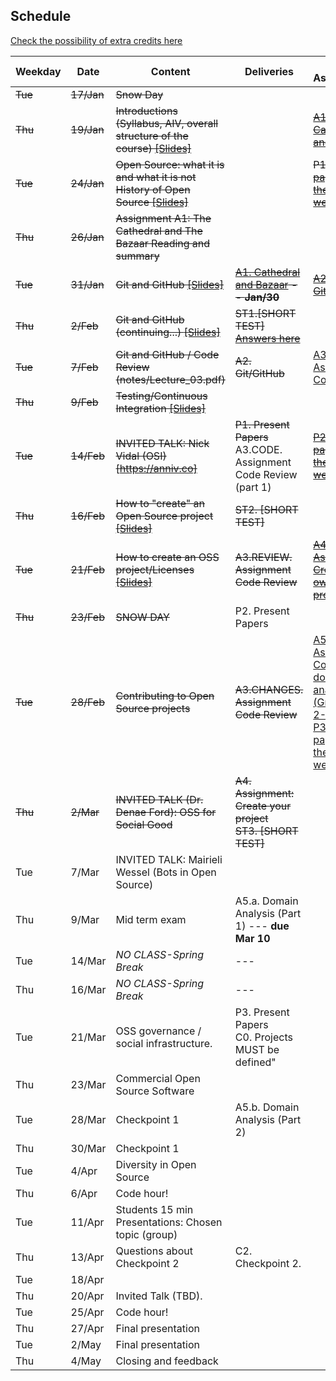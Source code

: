 ## Schedule
[Check the possibility of extra credits here](extra_credits.md)

| **Weekday**           | **Date** | **Content**                                                           | **Deliveries**                        | **New Assignments**                                         |
|-------------------------------|----------|-----------------------------------------------------------------------|---------------------------------------|-------------------------------------------------------------|
| ~~Tue~~ | ~~17/Jan~~   | ~~Snow Day~~                                                            |                                       |                                                             |
| ~~Thu~~ | ~~19/Jan~~   | ~~Introductions (Syllabus, AIV, overall structure of the course) [[Slides]](notes/Lecture_00.pdf)~~        |                                       | ~~[A1. Cathedral and Bazaar](assignments/A1.cathbaz.md)~~                                      |
| ~~Tue~~ | ~~24/Jan~~   | ~~Open Source: what it is and what it is not<br>History of Open Source [[Slides]](notes/Lecture_01.pdf)~~   |                                       | ~~P1. [Read 2 papers for the next two weeks](assignments/P1.papers.md)~~                  |
| ~~Thu~~ | ~~26/Jan~~   | ~~Assignment A1: The Cathedral and The Bazaar Reading and summary~~          |                                       |                                                             |~~
| ~~Tue~~ | ~~31/Jan~~   | 	~~Git and GitHub [[Slides]](notes/Lecture_02.pdf)~~                      | ~~[A1. Cathedral and Bazaar](assignments/A1.cathbaz.md) -- **Jan/30**~~             | ~~[A2. Git/GitHub](assignments/A2.GitGitHub.md)~~                                  |
| ~~Thu~~ | ~~2/Feb~~    | ~~Git and GitHub (continuing...)  [[Slides]](notes/Lecture_02.pdf)~~| ~~ST1.[SHORT TEST] [Answers here](assignments/ST1.Answers.pdf)~~                    |                                                             |
| ~~Tue~~ | ~~7/Feb~~    | ~~Git and GitHub / Code Review (notes/Lecture_03.pdf)~~                                          | ~~A2. Git/GitHub~~                 | [A3. Assignment: Code Review](assignments/A3.PRcodeReview.md)                                 |
| ~~Thu~~ |  ~~9/Feb~~   |  ~~Testing/Continuous Integration [[Slides]](notes/Lecture_04.pdf)~~                                   |                    |                                                             |
| ~~Tue~~ | ~~14/Feb~~   | ~~INVITED TALK: Nick Vidal (OSI) [https://anniv.co]~~                                       | ~~P1. Present Papers~~<br>A3.CODE. Assignment Code Review (part 1) | ~~[P2. Read 2 papers for the next two weeks](assignments/P2.Papers.md)~~                     |
| ~~Thu~~ | ~~16/Feb~~   |   ~~How to "create" an Open Source project [[Slides]](notes/Lecture_05.pdf)~~  | ~~ST2. [SHORT TEST]~~   |  |
| ~~Tue~~ | ~~21/Feb~~   |   ~~How to create an OSS project/Licenses [[Slides]](notes/Lecture_06.pdf)~~                    | ~~A3.REVIEW. Assignment Code Review~~ | ~~[A4. Assignment: Create your own OSS project](assignments/A4.OpenYourProject.md)~~                                                           |
| ~~Thu~~ | ~~23/Feb~~   | ~~SNOW DAY~~                                      | P2. Present Papers                    |    |
| ~~Tue~~ | ~~28/Feb~~   | ~~Contributing to Open Source projects~~    | ~~A3.CHANGES. Assignment Code Review~~   | [A5. Assignment: Conduct a domain analysis (Groups of 2-3)](assignments/A5.DomainAnalysis.md)<br> [P3. Read 2 papers for the next weeks](assignments/P3.papers.md)            |
| ~~Thu~~ | ~~2/Mar~~    | ~~INVITED TALK (Dr. Denae Ford): OSS for Social Good~~     | ~~A4. Assignment: Create your project<br>ST3. [SHORT TEST]~~                      |                                                             |
| Tue                           | 7/Mar    |  INVITED TALK: Mairieli Wessel (Bots in Open Source)                              | |                                                             |
| Thu                           | 9/Mar    | Mid term exam                                                         | A5.a. Domain Analysis (Part 1)  --- **due Mar 10**                                          |                                                             |
| Tue                           | 14/Mar   | *NO CLASS-Spring Break*                                               | ---                                   |                                                             |
| Thu                           | 16/Mar   | *NO CLASS-Spring Break*                                               | ---                                   |                                                             |
| Tue                           | 21/Mar   |OSS governance / social infrastructure.  | P3. Present Papers<br>C0. Projects MUST be defined"       |
| Thu                           | 23/Mar   | Commercial Open Source Software                                       |                                      |                                                            |
| Tue                           | 28/Mar   | Checkpoint 1                                                          | A5.b. Domain Analysis (Part 2)        |                                                             |
| Thu                           | 30/Mar   | Checkpoint 1                                                          |                                       |                                                             |
| Tue                           | 4/Apr    | Diversity in Open Source                                              |                                       |                                                             |
| Thu                           | 6/Apr    | Code hour!                                                            |                                       |                                                             |
| Tue                           | 11/Apr   | Students 15 min Presentations: Chosen topic (group)                   |                                       |                                                             |
| Thu                           | 13/Apr   | Questions about Checkpoint 2                                          | C2. Checkpoint 2.                   |                                                             |
| Tue                           | 18/Apr   |                                          |                                       |                                                             |
| Thu                           | 20/Apr   | Invited Talk  (TBD).                                                  |                                       |                                                             |
| Tue                           | 25/Apr   | Code hour!                                                            |                                       |                                                             |
| Thu                           | 27/Apr   | Final presentation                                                    |                                       |                                                             |
| Tue                           | 2/May    | Final presentation                                                    |                                       |                                                             |
| Thu                           | 4/May    | Closing and feedback                                                  |
